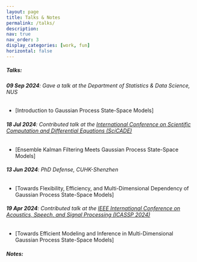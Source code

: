 ```yaml
---
layout: page
title: Talks & Notes
permalink: /talks/
description: 
nav: true
nav_order: 3
display_categories: [work, fun]
horizontal: false
---
```


##### **Talks:**

###### **09 Sep 2024**: Gave a talk at the Department of Statistics & Data Science, NUS
- [Introduction to Gaussian Process State-Space Models]

###### **18 Jul 2024**: Contributed talk at the [International Conference on Scientific Computation and Differential Equations (SciCADE)](<https://www.scicade2024.org/>)
- [Ensemble Kalman Filtering Meets Gaussian Process State-Space Models]

###### **13 Jun 2024**: PhD Defense, CUHK-Shenzhen
- [Towards Flexibility, Efficiency, and Multi-Dimensional Dependency of Gaussian Process State-Space Models]


###### **19 Apr 2024**: Contributed talk at the [IEEE International Conference on Acoustics, Speech, and Signal Processing (ICASSP 2024)](<https://2024.ieeeicassp.org/>)
- [Towards Efficient Modeling and Inference in Multi-Dimensional Gaussian Process State-Space Models]

##### **Notes:**





